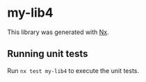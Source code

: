 # my-lib4

This library was generated with [Nx](https://nx.dev).

## Running unit tests

Run `nx test my-lib4` to execute the unit tests.
